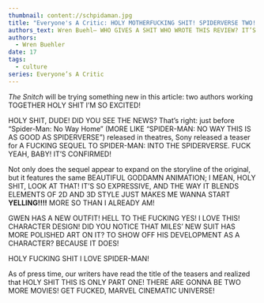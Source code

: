 ```yaml
---
thumbnail: content://schpidaman.jpg
title: "Everyone's A Critic: HOLY MOTHERFUCKING SHIT! SPIDERVERSE TWO! HELL YEAH!"
authors_text: Wren Buehl— WHO GIVES A SHIT WHO WROTE THIS REVIEW? IT’S FUCKING SPIDERVERSE TWO BABY!
authors:
  - Wren Buehler
date: 17
tags:
  - culture
series: Everyone’s A Critic
---
```


*The Snitch* will be trying something new in this article: two authors working TOGETHER HOLY SHIT I’M SO EXCITED! 

HOLY SHIT, DUDE! DID YOU SEE THE NEWS? That’s right: just before “Spider-Man: No Way Home” (MORE LIKE “SPIDER-MAN: NO WAY THIS IS AS GOOD AS SPIDERVERSE”) released in theatres, Sony released a teaser for A FUCKING SEQUEL TO SPIDER-MAN: INTO THE SPIDERVERSE. FUCK YEAH, BABY! IT’S CONFIRMED!

Not only does the sequel appear to expand on the storyline of the original, but it features the same BEAUTIFUL GODDAMN ANIMATION; I MEAN, HOLY SHIT, LOOK AT THAT! IT’S SO EXPRESSIVE, AND THE WAY IT BLENDS ELEMENTS OF 2D AND 3D STYLE JUST MAKES ME WANNA START **YELLING!!!!** MORE SO THAN I ALREADY AM! 

GWEN HAS A NEW OUTFIT! HELL TO THE FUCKING YES! I LOVE THIS! CHARACTER DESIGN! DID YOU NOTICE THAT MILES’ NEW SUIT HAS MORE POLISHED ART ON IT? TO SHOW OFF HIS DEVELOPMENT AS A CHARACTER? BECAUSE IT DOES!

HOLY FUCKING SHIT I LOVE SPIDER-MAN!

As of press time, our writers have read the title of the teasers and realized that HOLY SHIT THIS IS ONLY PART ONE! THERE ARE GONNA BE TWO MORE MOVIES! GET FUCKED, MARVEL CINEMATIC UNIVERSE!
